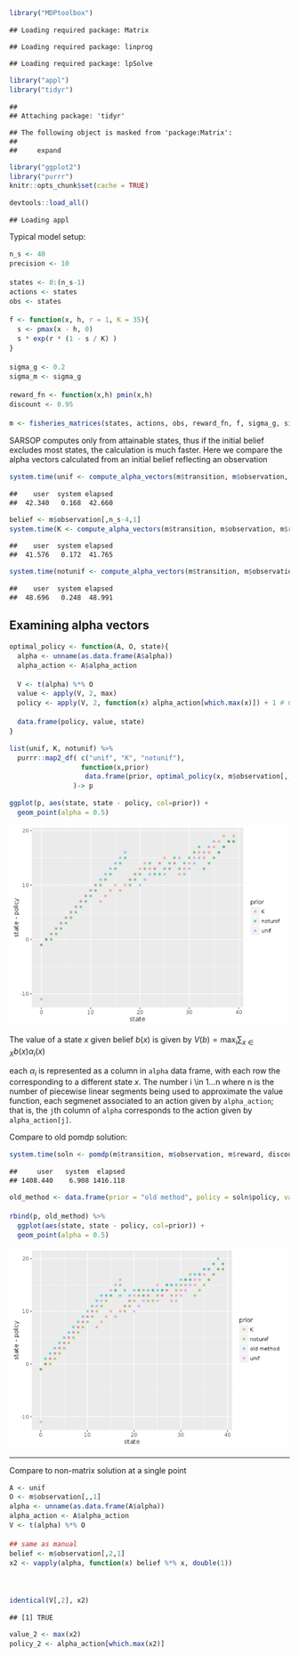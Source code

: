 



```r
library("MDPtoolbox")
```

```
## Loading required package: Matrix
```

```
## Loading required package: linprog
```

```
## Loading required package: lpSolve
```

```r
library("appl")
library("tidyr")
```

```
## 
## Attaching package: 'tidyr'
```

```
## The following object is masked from 'package:Matrix':
## 
##     expand
```

```r
library("ggplot2")
library("purrr")
knitr::opts_chunk$set(cache = TRUE)
```


```r
devtools::load_all()
```

```
## Loading appl
```

Typical model setup:


```r
n_s <- 40
precision <- 10

states <- 0:(n_s-1)
actions <- states
obs <- states

f <- function(x, h, r = 1, K = 35){
  s <- pmax(x - h, 0)
  s * exp(r * (1 - s / K) )
}

sigma_g <- 0.2  
sigma_m <- sigma_g

reward_fn <- function(x,h) pmin(x,h)
discount <- 0.95

m <- fisheries_matrices(states, actions, obs, reward_fn, f, sigma_g, sigma_m) 
```




SARSOP computes only from attainable states, thus if the initial belief excludes most states, the calculation is much faster.
Here we compare the alpha vectors calculated from an initial belief reflecting an observation 




```r
system.time(unif <- compute_alpha_vectors(m$transition, m$observation, m$reward, discount, rep(1, n_s) / n_s, precision = precision))
```

```
##    user  system elapsed 
##  42.340   0.168  42.660
```



```r
belief <- m$observation[,n_s-4,1]
system.time(K <- compute_alpha_vectors(m$transition, m$observation, m$reward, discount, belief, precision = precision))
```

```
##    user  system elapsed 
##  41.576   0.172  41.765
```



```r
system.time(notunif <- compute_alpha_vectors(m$transition, m$observation, m$reward, discount, 1:n_s / sum(1:n_s), precision = precision))
```

```
##    user  system elapsed 
##  48.696   0.248  48.991
```


## Examining alpha vectors



```r
optimal_policy <- function(A, O, state){
  alpha <- unname(as.data.frame(A$alpha))
  alpha_action <- A$alpha_action
  
  V <- t(alpha) %*% O 
  value <- apply(V, 2, max)
  policy <- apply(V, 2, function(x) alpha_action[which.max(x)]) + 1 # C++ pomdpsol enumerates actions starting at 0

  data.frame(policy, value, state)  
}
```



```r
list(unif, K, notunif) %>% 
  purrr::map2_df( c("unif", "K", "notunif"), 
                  function(x,prior) 
                   data.frame(prior, optimal_policy(x, m$observation[,,1], states))
                )-> p
```



```r
ggplot(p, aes(state, state - policy, col=prior)) + 
  geom_point(alpha = 0.5)
```

![](notes-on-alpha-vectors_files/figure-html/unnamed-chunk-9-1.png)<!-- -->


The value of a state $x$ given belief $b(x)$ is given by $V(b) = \max_i \sum_{x \in X} b(x) \alpha_i(x)$

 each $\alpha_i$ is represented as a column in `alpha` data frame, with each row the corresponding to a different
 state $x$.  The number i \in 1...n where n is the number of piecewise linear segments being used to approximate the value function,
 each segmenet associated to an action given by `alpha_action`; that is, the `j`th column of `alpha` corresponds to the action
 given by `alpha_action[j]`.  


Compare to old pomdp solution:


```r
system.time(soln <- pomdp(m$transition, m$observation, m$reward, discount, precision = precision))
```

```
##     user   system  elapsed 
## 1408.440    6.908 1416.118
```


```r
old_method <- data.frame(prior = "old method", policy = soln$policy, value = soln$value, state = states)

rbind(p, old_method) %>%
  ggplot(aes(state, state - policy, col=prior)) + 
  geom_point(alpha = 0.5)
```

![](notes-on-alpha-vectors_files/figure-html/unnamed-chunk-11-1.png)<!-- -->



--------


Compare to non-matrix solution at a single point


```r
A <- unif
O <- m$observation[,,1]
alpha <- unname(as.data.frame(A$alpha))
alpha_action <- A$alpha_action
V <- t(alpha) %*% O 

## same as manual
belief <- m$observation[,2,1]
x2 <- vapply(alpha, function(x) belief %*% x, double(1))



identical(V[,2], x2)
```

```
## [1] TRUE
```

```r
value_2 <- max(x2)
policy_2 <- alpha_action[which.max(x2)]
```
      
